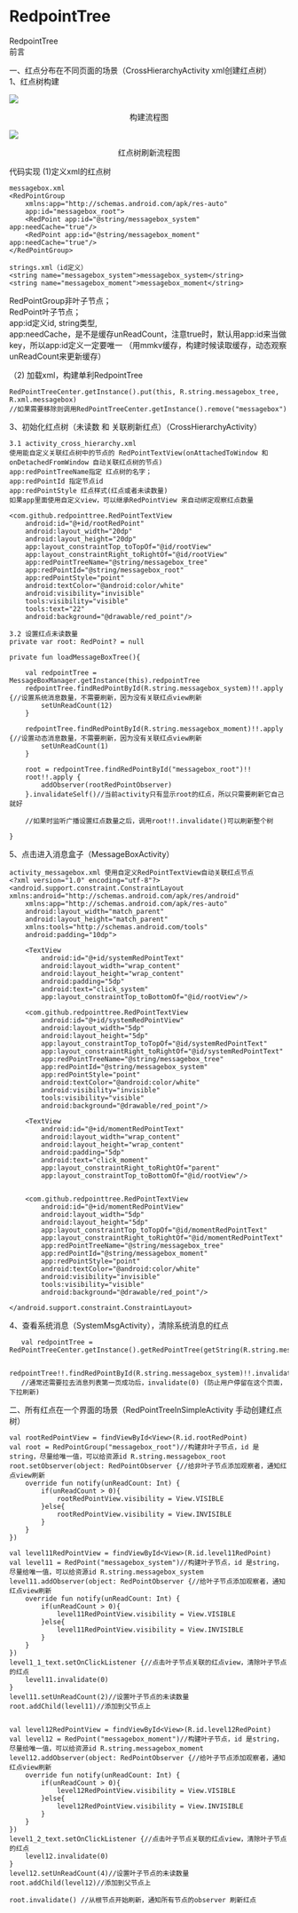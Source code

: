 # RedpointTree
RedpointTree</br>
前言</br>

一、红点分布在不同页面的场景（CrossHierarchyActivity xml创建红点树）<br>
1、红点树构建<br>

![](https://github.com/loganpluo/RedpointTree/blob/master/redpointtree/pic/1-create_tree.png)<br>
<div align=center>构建流程图</div>

![](https://github.com/loganpluo/RedpointTree/blob/master/redpointtree/pic/2-%E5%88%B7%E6%96%B0.png)
<center>红点树刷新流程图</center>


代码实现
(1)定义xml的红点树<br>

    messagebox.xml
    <RedPointGroup
        xmlns:app="http://schemas.android.com/apk/res-auto"
        app:id="messagebox_root">
        <RedPoint app:id="@string/messagebox_system" app:needCache="true"/>
        <RedPoint app:id="@string/messagebox_moment" app:needCache="true"/>
    </RedPointGroup>

    strings.xml（id定义）
    <string name="messagebox_system">messagebox_system</string>
    <string name="messagebox_moment">messagebox_moment</string>

RedPointGroup非叶子节点；<br>
RedPoint叶子节点；<br>
app:id定义id, string类型,<br>
app:needCache，是不是缓存unReadCount，注意true时，默认用app:id来当做key，所以app:id定义一定要唯一
（用mmkv缓存，构建时候读取缓存，动态观察unReadCount来更新缓存）
    
（2) 加载xml，构建单利RedpointTree

    RedPointTreeCenter.getInstance().put(this, R.string.messagebox_tree, R.xml.messagebox)
    //如果需要移除则调用RedPointTreeCenter.getInstance().remove("messagebox")

    
3、初始化红点树（未读数 和 关联刷新红点）（CrossHierarchyActivity）

    3.1 activity_cross_hierarchy.xml 
    使用能自定义关联红点树中的节点的 RedPointTextView(onAttachedToWindow 和 onDetachedFromWindow 自动关联红点树的节点)
    app:redPointTreeName指定 红点树的名字；
    app:redPointId 指定节点id
    app:redPointStyle 红点样式(红点或者未读数量)
    如果app里面使用自定义view，可以继承RedPointView 来自动绑定观察红点数量
    
    <com.github.redpointtree.RedPointTextView
        android:id="@+id/rootRedPoint"
        android:layout_width="20dp"
        android:layout_height="20dp"
        app:layout_constraintTop_toTopOf="@id/rootView"
        app:layout_constraintRight_toRightOf="@id/rootView"
        app:redPointTreeName="@string/messagebox_tree"
        app:redPointId="@string/messagebox_root"
        app:redPointStyle="point"
        android:textColor="@android:color/white"
        android:visibility="invisible"
        tools:visibility="visible"
        tools:text="22"
        android:background="@drawable/red_point"/>
    
    3.2 设置红点未读数量
    private var root: RedPoint? = null

    private fun loadMessageBoxTree(){

        val redpointTree = MessageBoxManager.getInstance(this).redpointTree
        redpointTree.findRedPointById(R.string.messagebox_system)!!.apply {//设置系统消息数量，不需要刷新，因为没有关联红点view刷新
            setUnReadCount(12)
        }

        redpointTree.findRedPointById(R.string.messagebox_moment)!!.apply {//设置动态消息数量，不需要刷新，因为没有关联红点view刷新
            setUnReadCount(1)
        }

        root = redpointTree.findRedPointById("messagebox_root")!!
        root!!.apply {
            addObserver(rootRedPointObserver)
        }.invalidateSelf()//当前activity只有显示root的红点，所以只需要刷新它自己就好
        
        //如果时监听广播设置红点数量之后，调用root!!.invalidate()可以刷新整个树

    }


5、点击进入消息盒子（MessageBoxActivity）

    activity_messagebox.xml 使用自定义RedPointTextView自动关联红点节点
    <?xml version="1.0" encoding="utf-8"?>
    <android.support.constraint.ConstraintLayout xmlns:android="http://schemas.android.com/apk/res/android"
        xmlns:app="http://schemas.android.com/apk/res-auto"
        android:layout_width="match_parent"
        android:layout_height="match_parent"
        xmlns:tools="http://schemas.android.com/tools"
        android:padding="10dp">

        <TextView
            android:id="@+id/systemRedPointText"
            android:layout_width="wrap_content"
            android:layout_height="wrap_content"
            android:padding="5dp"
            android:text="click_system"
            app:layout_constraintTop_toBottomOf="@id/rootView"/>

        <com.github.redpointtree.RedPointTextView
            android:id="@+id/systemRedPointView"
            android:layout_width="5dp"
            android:layout_height="5dp"
            app:layout_constraintTop_toTopOf="@id/systemRedPointText"
            app:layout_constraintRight_toRightOf="@id/systemRedPointText"
            app:redPointTreeName="@string/messagebox_tree"
            app:redPointId="@string/messagebox_system"
            app:redPointStyle="point"
            android:textColor="@android:color/white"
            android:visibility="invisible"
            tools:visibility="visible"
            android:background="@drawable/red_point"/>

        <TextView
            android:id="@+id/momentRedPointText"
            android:layout_width="wrap_content"
            android:layout_height="wrap_content"
            android:padding="5dp"
            android:text="click_moment"
            app:layout_constraintRight_toRightOf="parent"
            app:layout_constraintTop_toBottomOf="@id/rootView"/>


        <com.github.redpointtree.RedPointTextView
            android:id="@+id/momentRedPointView"
            android:layout_width="5dp"
            android:layout_height="5dp"
            app:layout_constraintTop_toTopOf="@id/momentRedPointText"
            app:layout_constraintRight_toRightOf="@id/momentRedPointText"
            app:redPointTreeName="@string/messagebox_tree"
            app:redPointId="@string/messagebox_moment"
            app:redPointStyle="point"
            android:textColor="@android:color/white"
            android:visibility="invisible"
            tools:visibility="visible"
            android:background="@drawable/red_point"/>

    </android.support.constraint.ConstraintLayout>



4、查看系统消息（SystemMsgActivity），清除系统消息的红点

       val redpointTree = RedPointTreeCenter.getInstance().getRedPointTree(getString(R.string.messagebox_tree))

       redpointTree!!.findRedPointById(R.string.messagebox_system)!!.invalidate(0)
       //通常还需要拉去消息列表第一页成功后，invalidate(0) (防止用户停留在这个页面，下拉刷新)


二、所有红点在一个界面的场景（RedPointTreeInSimpleActivity 手动创建红点树）

    val rootRedPointView = findViewById<View>(R.id.rootRedPoint)
    val root = RedPointGroup("messagebox_root")//构建非叶子节点，id 是string，尽量给唯一值，可以给资源id R.string.messagebox_root
    root.setObserver(object: RedPointObserver {//给非叶子节点添加观察者，通知红点view刷新
        override fun notify(unReadCount: Int) {
            if(unReadCount > 0){
                rootRedPointView.visibility = View.VISIBLE
            }else{
                rootRedPointView.visibility = View.INVISIBLE
            }
        }
    })

    val level11RedPointView = findViewById<View>(R.id.level11RedPoint)
    val level11 = RedPoint("messagebox_system")//构建叶子节点，id 是string，尽量给唯一值，可以给资源id R.string.messagebox_system
    level11.addObserver(object: RedPointObserver {//给叶子节点添加观察者，通知红点view刷新
        override fun notify(unReadCount: Int) {
            if(unReadCount > 0){
                level11RedPointView.visibility = View.VISIBLE
            }else{
                level11RedPointView.visibility = View.INVISIBLE
            }
        }
    })
    level1_1_text.setOnClickListener {//点击叶子节点关联的红点view，清除叶子节点的红点
        level11.invalidate(0)
    }
    level11.setUnReadCount(2)//设置叶子节点的未读数量
    root.addChild(level11)//添加到父节点上


    val level12RedPointView = findViewById<View>(R.id.level12RedPoint)
    val level12 = RedPoint("messagebox_moment")//构建叶子节点，id 是string，尽量给唯一值，可以给资源id R.string.messagebox_moment
    level12.addObserver(object: RedPointObserver {//给叶子节点添加观察者，通知红点view刷新
        override fun notify(unReadCount: Int) {
            if(unReadCount > 0){
                level12RedPointView.visibility = View.VISIBLE
            }else{
                level12RedPointView.visibility = View.INVISIBLE
            }
        }
    })
    level1_2_text.setOnClickListener {//点击叶子节点关联的红点view，清除叶子节点的红点
        level12.invalidate(0)
    }
    level12.setUnReadCount(4)//设置叶子节点的未读数量
    root.addChild(level12)//添加到父节点上

    root.invalidate() //从根节点开始刷新，通知所有节点的observer 刷新红点      
    





 

